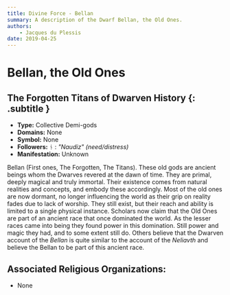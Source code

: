 ```yaml
---
title: Divine Force - Bellan
summary: A description of the Dwarf Bellan, the Old Ones.
authors:
    - Jacques du Plessis
date: 2019-04-25
---
```

# Bellan, the Old Ones
## The Forgotten Titans of Dwarven History {: .subtitle }

* **Type:** Collective Demi-gods
* **Domains:** None
* **Symbol:** None
* **Followers:** ᚾ : _"Naudiz" (need/distress)_
* **Manifestation:** Unknown

Bellan (First ones, The Forgotten, The Titans).
These old gods are ancient beings whom the Dwarves revered at the dawn of time.  They are primal, deeply magical and truly immortal.  Their existence comes from natural realities and concepts, and embody these accordingly.  Most of the old ones are now dormant, no longer influencing the world as their grip on reality fades due to lack of worship.  They still exist, but their reach and ability is limited to a single physical instance.  Scholars now claim that the Old Ones are part of an ancient race that once dominated the world.  As the lesser races came into being they found power in this domination.  Still power and magic they had, and to some extent still do.  Others believe that the Dwarven account of the _Bellan_ is quite similar to the account of the _Neliavth_ and believe the Bellan to be part of this ancient race.

## Associated Religious Organizations:
* None